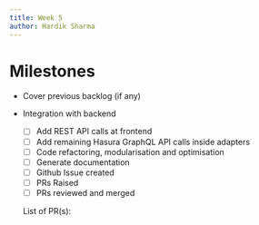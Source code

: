 ```yaml
---
title: Week 5
author: Hardik Sharma
---
```

# Milestones

- Cover previous backlog (if any)

- Integration with backend
	- [ ] Add REST API calls at frontend
	- [ ] Add remaining Hasura GraphQL API calls inside adapters
    - [ ] Code refactoring, modularisation and optimisation
    - [ ] Generate documentation
    - [ ] Github Issue created
    - [ ] PRs Raised
    - [ ] PRs reviewed and merged

    List of PR(s):

